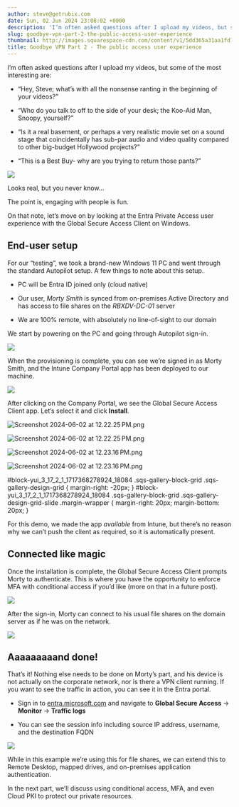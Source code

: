 ```yaml
---
author: steve@getrubix.com
date: Sun, 02 Jun 2024 23:08:02 +0000
description: 'I’m often asked questions after I upload my videos, but some of the most interesting are:“Hey, Steve; what’s with all the nonsense ranting in the beginning of your videos?”“Who do you talk to off to the side of your desk; the Koo-Aid Man, Snoopy, yourself?”“Is it a real'
slug: goodbye-vpn-part-2-the-public-access-user-experience
thumbnail: http://images.squarespace-cdn.com/content/v1/5dd365a31aa1fd743bc30b8e/1717369666660-GALTEY5R41HZT2F5GT0M/movieSet.jpeg
title: Goodbye VPN Part 2 - The public access user experience
---
```


I’m often asked questions after I upload my videos, but some of the most interesting are:

-   “Hey, Steve; what’s with all the nonsense ranting in the beginning of your videos?”
    
-   “Who do you talk to off to the side of your desk; the Koo-Aid Man, Snoopy, yourself?”
    
-   “Is it a real basement, or perhaps a very realistic movie set on a sound stage that coincidentally has sub-par audio and video quality compared to other big-budget Hollywood projects?”
    
-   “This is a Best Buy- why are you trying to return those pants?”
    

![](https://getrubixsitecms.blob.core.windows.net/public-assets/content/v1/5dd365a31aa1fd743bc30b8e/190d7931-8569-4095-a1e0-ba194d00a23c/PXL_20240528_172145751.MP.jpg)

Looks real, but you never know…

The point is, engaging with people is fun.

On that note, let’s move on by looking at the Entra Private Access user experience with the Global Secure Access Client on Windows.

End-user setup
--------------

For our “testing”, we took a brand-new Windows 11 PC and went through the standard Autopilot setup. A few things to note about this setup.

-   PC will be Entra ID joined only (cloud native)
    
-   Our user, _Morty Smith_ is synced from on-premises Active Directory and has access to file shares on the _RBXDV-DC-01_ server
    
-   We are 100% remote, with absolutely no line-of-sight to our domain
    

We start by powering on the PC and going through Autopilot sign-in.

![](https://getrubixsitecms.blob.core.windows.net/public-assets/content/v1/5dd365a31aa1fd743bc30b8e/481c14fe-6eec-4eb6-bcd6-2e2f0110bd21/Screenshot+2024-06-02+at+12.06.21%E2%80%AFPM.png)

When the provisioning is complete, you can see we’re signed in as Morty Smith, and the Intune Company Portal app has been deployed to our machine.

![](https://getrubixsitecms.blob.core.windows.net/public-assets/content/v1/5dd365a31aa1fd743bc30b8e/11d42d73-f936-4eb1-87e7-d49d18f88e80/Screenshot+2024-06-02+at+12.23.03%E2%80%AFPM.png)

After clicking on the Company Portal, we see the Global Secure Access Client app. Let’s select it and click **Install**.

![Screenshot 2024-06-02 at 12.22.25 PM.png](https://getrubixsitecms.blob.core.windows.net/public-assets/content/v1/5dd365a31aa1fd743bc30b8e/1717368622157-I48V6M2605EZHUJJ4B7C/Screenshot+2024-06-02+at+12.22.25%E2%80%AFPM.png)

![Screenshot 2024-06-02 at 12.22.25 PM.png](https://getrubixsitecms.blob.core.windows.net/public-assets/content/v1/5dd365a31aa1fd743bc30b8e/1717368622157-I48V6M2605EZHUJJ4B7C/Screenshot+2024-06-02+at+12.22.25%E2%80%AFPM.png)

![Screenshot 2024-06-02 at 12.23.16 PM.png](https://getrubixsitecms.blob.core.windows.net/public-assets/content/v1/5dd365a31aa1fd743bc30b8e/1717368622095-MS6WGWNQJPLVL92YJ31A/Screenshot+2024-06-02+at+12.23.16%E2%80%AFPM.png)

![Screenshot 2024-06-02 at 12.23.16 PM.png](https://getrubixsitecms.blob.core.windows.net/public-assets/content/v1/5dd365a31aa1fd743bc30b8e/1717368622095-MS6WGWNQJPLVL92YJ31A/Screenshot+2024-06-02+at+12.23.16%E2%80%AFPM.png)

#block-yui\_3\_17\_2\_1\_1717368278924\_18084 .sqs-gallery-block-grid .sqs-gallery-design-grid { margin-right: -20px; } #block-yui\_3\_17\_2\_1\_1717368278924\_18084 .sqs-gallery-block-grid .sqs-gallery-design-grid-slide .margin-wrapper { margin-right: 20px; margin-bottom: 20px; }

For this demo, we made the app _available_ from Intune, but there’s no reason why we can’t push the client as required, so it is automatically present.

Connected like magic
--------------------

Once the installation is complete, the Global Secure Access Client prompts Morty to authenticate. This is where you have the opportunity to enforce MFA with conditional access if you’d like (more on that in a future post).

![](https://getrubixsitecms.blob.core.windows.net/public-assets/content/v1/5dd365a31aa1fd743bc30b8e/3ae54292-8d08-42ec-895a-9fec449c6f6b/Screenshot+2024-06-02+at+12.25.20%E2%80%AFPM.png)

After the sign-in, Morty can connect to his usual file shares on the domain server as if he was on the network.

![](https://getrubixsitecms.blob.core.windows.net/public-assets/content/v1/5dd365a31aa1fd743bc30b8e/3354b645-2eb7-463a-83fb-2a7796e85c65/Screenshot+2024-06-02+at+12.26.36%E2%80%AFPM.png)

Aaaaaaaaand done!
-----------------

That’s it! Nothing else needs to be done on Morty’s part, and his device is not actually on the corporate network, nor is there a VPN client running. If you want to see the traffic in action, you can see it in the Entra portal.

-   Sign in to [entra.microsoft.com](http://entra.microsoft.com/) and navigate to **Global Secure Access** -> **Monitor** -> **Traffic logs**
    
-   You can see the session info including source IP address, username, and the destination FQDN
    

![](https://getrubixsitecms.blob.core.windows.net/public-assets/content/v1/5dd365a31aa1fd743bc30b8e/2bfd8467-bfef-41c4-a24e-8b5ac466fdcf/Screenshot+2024-06-02+at+5.59.58%E2%80%AFPM.png)

While in this example we’re using this for file shares, we can extend this to Remote Desktop, mapped drives, and on-premises application authentication.

In the next part, we’ll discuss using conditional access, MFA, and even Cloud PKI to protect our private resources.